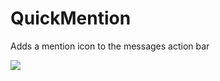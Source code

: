 # QuickMention

Adds a mention icon to the messages action bar

![](https://github.com/metroite/Vencord/assets/55940580/82d3fec7-4196-4917-b3c2-6e652b2aff9e)
